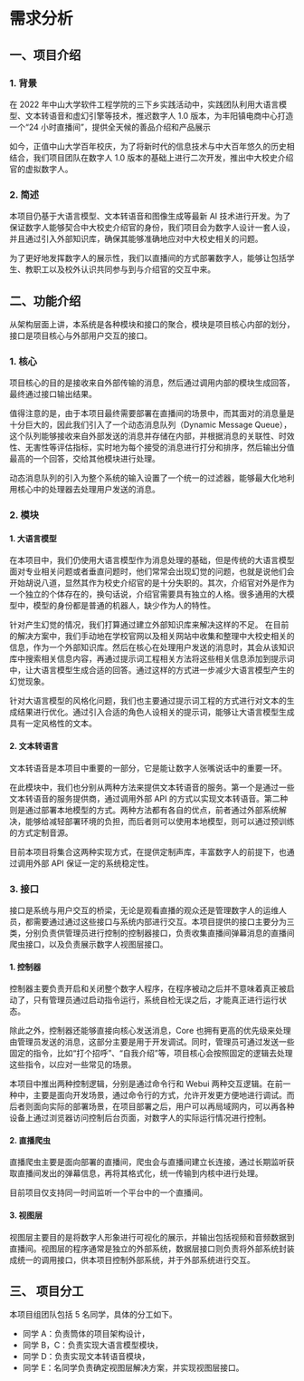 # 需求分析

## 一、项目介绍

### 1. 背景

在 2022 年中山大学软件工程学院的三下乡实践活动中，实践团队利用大语言模型、文本转语音和虚幻引擎等技术，推迟数字人 1.0 版本，为丰阳镇电商中心打造一个“24 小时直播间”，提供全天候的善品介绍和产品展示

如今，正值中山大学百年校庆，为了将新时代的信息技术与中大百年悠久的历史相结合，我们项目团队在数字人 1.0 版本的基础上进行二次开发，推出中大校史介绍官的虚拟数字人。

### 2. 简述

本项目仍基于大语言模型、文本转语音和图像生成等最新 AI 技术进行开发。为了保证数字人能够契合中大校史介绍官的身份，我们项目会为数字人设计一套人设，并且通过引入外部知识库，确保其能够准确地应对中大校史相关的问题。

为了更好地发挥数字人的展示性，我们以直播间的方式部署数字人，能够让包括学生、教职工以及校外认识共同参与到与介绍官的交互中来。

## 二、功能介绍

从架构层面上讲，本系统是各种模块和接口的聚合，模块是项目核心内部的划分，接口是项目核心与外部用户交互的接口。

### 1. 核心

项目核心的目的是接收来自外部传输的消息，然后通过调用内部的模块生成回答，最终通过接口输出结果。

值得注意的是，由于本项目最终需要部署在直播间的场景中，而其面对的消息量是十分巨大的，因此我们引入了一个动态消息队列（Dynamic Message Queue），这个队列能够接收来自外部发送的消息并存储在内部，并根据消息的关联性、时效性、无害性等评估指标，实时地为每个接受的消息进行打分和排序，然后输出分值最高的一个回答，交给其他模块进行处理。

动态消息队列的引入为整个系统的输入设置了一个统一的过滤器，能够最大化地利用核心中的处理器去处理用户发送的消息。

### 2. 模块

#### 1. 大语言模型

在本项目中，我们仍使用大语言模型作为消息处理的基础，但是传统的大语言模型面对专业相关问题或者垂直问题时，他们常常会出现幻觉的问题，也就是说他们会开始胡说八道，显然其作为校史介绍官的是十分失职的。其次，介绍官对外是作为一个独立的个体存在的，换句话说，介绍官需要具有独立的人格。很多通用的大模型中，模型的身份都是普通的机器人，缺少作为人的特性。

针对产生幻觉的情况，我们打算通过建立外部知识库来解决这样的不足。 在目前的解决方案中，我们手动地在学校官网以及相关网站中收集和整理中大校史相关的信息，作为一个外部知识库。然后在核心在处理用户发送的消息时，其会从该知识库中搜索相关信息内容，再通过提示词工程相关方法将这些相关信息添加到提示词中，让大语言模型生成合适的回答。通过这样的方式进一步减少大语言模型产生的幻觉现象。

针对大语言模型的风格化问题，我们也主要通过提示词工程的方式进行对文本的生成结果进行优化。通过引入合适的角色人设相关的提示词，能够让大语言模型生成具有一定风格性的文本。

#### 2. 文本转语言

文本转语音是本项目中重要的一部分，它是能让数字人张嘴说话中的重要一环。

在此模块中，我们也分别从两种方法来提供文本转语音的服务。第一个是通过一些文本转语音的服务提供商，通过调用外部 API 的方式以实现文本转语音。第二种则是通过部署本地模型的方式。两种方法都有各自的优点，前者通过外部系统解决，能够给减轻部署环境的负担，而后者则可以使用本地模型，则可以通过预训练的方式定制音源。

目前本项目将集合这两种实现方式，在提供定制声库，丰富数字人的前提下，也通过调用外部 API 保证一定的系统稳定性。

### 3. 接口

接口是系统与用户交互的桥梁，无论是观看直播的观众还是管理数字人的运维人员，都需要通过通过这些接口与系统内部进行交互。本项目提供的接口主要分为三类，分别负责供管理员进行控制的控制器接口，负责收集直播间弹幕消息的直播间爬虫接口，以及负责展示数字人视图层接口。

#### 1. 控制器

控制器主要负责开启和关闭整个数字人程序，在程序被动之后并不意味着真正被启动了，只有管理员通过启动指令运行，系统自检无误之后，才能真正进行运行状态。

除此之外，控制器还能够直接向核心发送消息，Core 也拥有更高的优先级来处理由管理员发送的消息，这部分主要是用于开发调试。同时，管理员可通过发送一些固定的指令，比如“打个招呼”、“自我介绍”等，项目核心会按照固定的逻辑去处理这些指令，以应对一些常见的场景。

本项目中推出两种控制逻辑，分别是通过命令行和 Webui 两种交互逻辑。在前一种中，主要是面向开发场景，通过命令行的方式，允许开发更方便地进行调试。而后者则面向实际的部署场景，在项目部署之后，用户可以再局域网内，可以再各种设备上通过浏览器访问控制后台页面，对数字人的实际运行情况进行控制。

#### 2. 直播爬虫

直播爬虫主要是面向部署的直播间，爬虫会与直播间建立长连接，通过长期监听获取直播间发出的弹幕信息，再将其格式化，统一传输到内核中进行处理。

目前项目仅支持同一时间监听一个平台中的一个直播间。

#### 3. 视图层

视图层主要目的是将数字人形象进行可视化的展示，并输出包括视频和音频数据到直播间。视图层的程序通常是独立的外部系统，数据层接口则负责将外部系统封装成统一的调用接口，供本项目控制外部系统，并于外部系统进行交互。

## 三、 项目分工

本项目组团队包括 5 名同学，具体的分工如下。

-   同学 A：负责筒体的项目架构设计，
-   同学 B，C：负责实现大语言模型模块，
-   同学 D：负责实现文本转语音模块，
-   同学 E：名同学负责确定视图层解决方案，并实现视图层接口。
